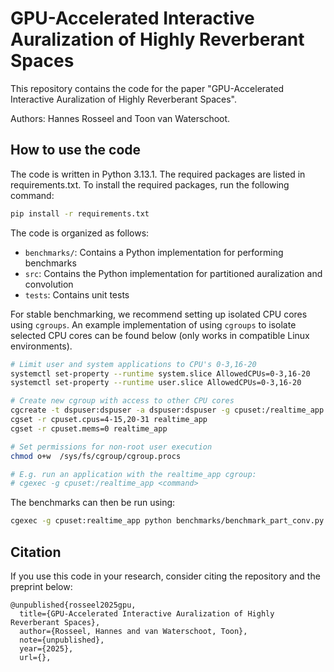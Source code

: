 # GPU-Accelerated Interactive Auralization of Highly Reverberant Spaces

This repository contains the code for the paper "GPU-Accelerated Interactive Auralization of Highly Reverberant Spaces".

Authors: Hannes Rosseel and Toon van Waterschoot.

## How to use the code

The code is written in Python 3.13.1. The required packages are listed in requirements.txt. To install the required packages, run the following command:

```bash
pip install -r requirements.txt 
```

The code is organized as follows:
- `benchmarks/`: Contains a Python implementation for performing benchmarks
- `src`: Contains the Python implementation for partitioned auralization and convolution
- `tests`: Contains unit tests

For stable benchmarking, we recommend setting up isolated CPU cores using `cgroups`. An example implementation of using `cgroups` to isolate selected CPU cores can be found below (only works in compatible Linux environments).

```bash
# Limit user and system applications to CPU's 0-3,16-20
systemctl set-property --runtime system.slice AllowedCPUs=0-3,16-20
systemctl set-property --runtime user.slice AllowedCPUs=0-3,16-20

# Create new cgroup with access to other CPU cores
cgcreate -t dspuser:dspuser -a dspuser:dspuser -g cpuset:/realtime_app
cgset -r cpuset.cpus=4-15,20-31 realtime_app
cgset -r cpuset.mems=0 realtime_app

# Set permissions for non-root user execution
chmod o+w  /sys/fs/cgroup/cgroup.procs

# E.g. run an application with the realtime_app cgroup:
# cgexec -g cpuset:/realtime_app <command>
```

The benchmarks can then be run using:
```bash
cgexec -g cpuset:realtime_app python benchmarks/benchmark_part_conv.py
```

## Citation

If you use this code in your research, consider citing the repository and the preprint below:
```
@unpublished{rosseel2025gpu,
  title={GPU-Accelerated Interactive Auralization of Highly Reverberant Spaces},
  author={Rosseel, Hannes and van Waterschoot, Toon},
  note={unpublished},
  year={2025},
  url={},
```
